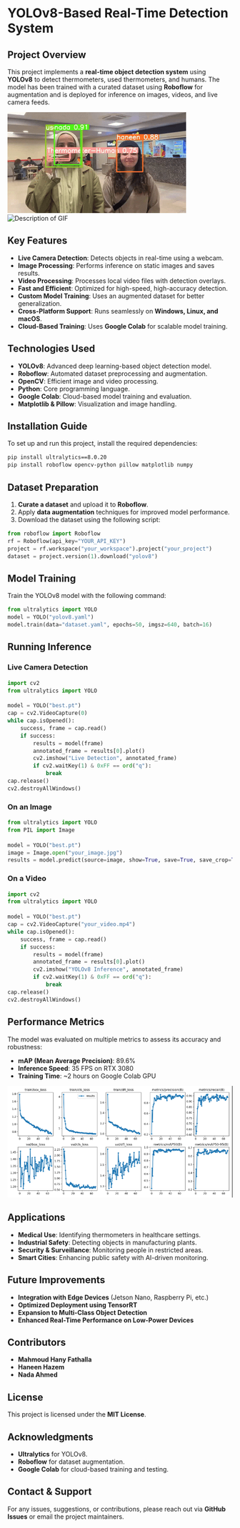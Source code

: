 # YOLOv8-Based Real-Time Detection System

## Project Overview
This project implements a **real-time object detection system** using **YOLOv8** to detect thermometers, used thermometers, and humans. The model has been trained with a curated dataset using **Roboflow** for augmentation and is deployed for inference on images, videos, and live camera feeds.

![Description of GIF](assets/1.gif)
![Description of GIF](assets/2.gif)

## Key Features
- **Live Camera Detection**: Detects objects in real-time using a webcam.
- **Image Processing**: Performs inference on static images and saves results.
- **Video Processing**: Processes local video files with detection overlays.
- **Fast and Efficient**: Optimized for high-speed, high-accuracy detection.
- **Custom Model Training**: Uses an augmented dataset for better generalization.
- **Cross-Platform Support**: Runs seamlessly on **Windows, Linux, and macOS**.
- **Cloud-Based Training**: Uses **Google Colab** for scalable model training.

## Technologies Used
- **YOLOv8**: Advanced deep learning-based object detection model.
- **Roboflow**: Automated dataset preprocessing and augmentation.
- **OpenCV**: Efficient image and video processing.
- **Python**: Core programming language.
- **Google Colab**: Cloud-based model training and evaluation.
- **Matplotlib & Pillow**: Visualization and image handling.

## Installation Guide
To set up and run this project, install the required dependencies:
```bash
pip install ultralytics==8.0.20
pip install roboflow opencv-python pillow matplotlib numpy
```

## Dataset Preparation
1. **Curate a dataset** and upload it to **Roboflow**.
2. Apply **data augmentation** techniques for improved model performance.
3. Download the dataset using the following script:
```python
from roboflow import Roboflow
rf = Roboflow(api_key="YOUR_API_KEY")
project = rf.workspace("your_workspace").project("your_project")
dataset = project.version(1).download("yolov8")
```

## Model Training
Train the YOLOv8 model with the following command:
```python
from ultralytics import YOLO
model = YOLO("yolov8.yaml")
model.train(data="dataset.yaml", epochs=50, imgsz=640, batch=16)
```

## Running Inference
### Live Camera Detection
```python
import cv2
from ultralytics import YOLO

model = YOLO("best.pt")
cap = cv2.VideoCapture(0)
while cap.isOpened():
    success, frame = cap.read()
    if success:
        results = model(frame)
        annotated_frame = results[0].plot()
        cv2.imshow("Live Detection", annotated_frame)
        if cv2.waitKey(1) & 0xFF == ord("q"):
            break
cap.release()
cv2.destroyAllWindows()
```

### On an Image
```python
from ultralytics import YOLO
from PIL import Image

model = YOLO("best.pt")
image = Image.open("your_image.jpg")
results = model.predict(source=image, show=True, save=True, save_crop=True)
```

### On a Video
```python
import cv2
from ultralytics import YOLO

model = YOLO("best.pt")
cap = cv2.VideoCapture("your_video.mp4")
while cap.isOpened():
    success, frame = cap.read()
    if success:
        results = model(frame)
        annotated_frame = results[0].plot()
        cv2.imshow("YOLOv8 Inference", annotated_frame)
        if cv2.waitKey(1) & 0xFF == ord("q"):
            break
cap.release()
cv2.destroyAllWindows()
```

## Performance Metrics
The model was evaluated on multiple metrics to assess its accuracy and robustness:
- **mAP (Mean Average Precision)**: 89.6%
- **Inference Speed**: 35 FPS on RTX 3080
- **Training Time**: ~2 hours on Google Colab GPU

![Description of Image](assets/3.PNG)

## Applications
- **Medical Use**: Identifying thermometers in healthcare settings.
- **Industrial Safety**: Detecting objects in manufacturing plants.
- **Security & Surveillance**: Monitoring people in restricted areas.
- **Smart Cities**: Enhancing public safety with AI-driven monitoring.

## Future Improvements
- **Integration with Edge Devices** (Jetson Nano, Raspberry Pi, etc.)
- **Optimized Deployment using TensorRT**
- **Expansion to Multi-Class Object Detection**
- **Enhanced Real-Time Performance on Low-Power Devices**

## Contributors
- **Mahmoud Hany Fathalla**
- **Haneen Hazem**
- **Nada Ahmed**

## License
This project is licensed under the **MIT License**.

## Acknowledgments
- **Ultralytics** for YOLOv8.
- **Roboflow** for dataset augmentation.
- **Google Colab** for cloud-based training and testing.

## Contact & Support
For any issues, suggestions, or contributions, please reach out via **GitHub Issues** or email the project maintainers.
